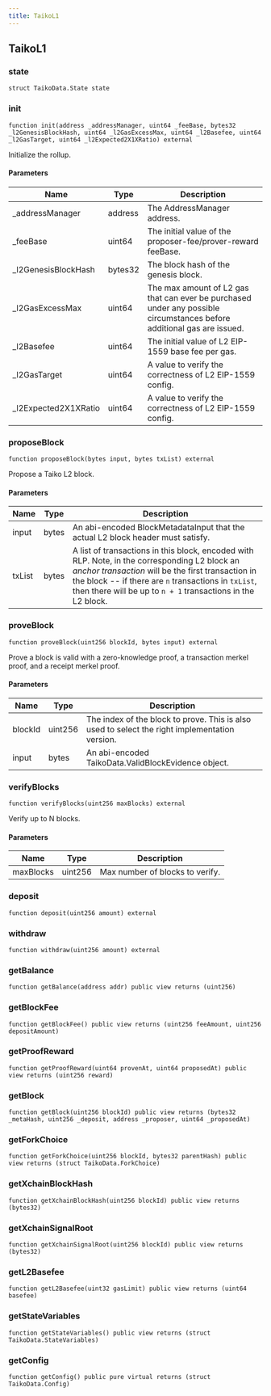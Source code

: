 ```yaml
---
title: TaikoL1
---
```


## TaikoL1

### state

```solidity
struct TaikoData.State state
```

### init

```solidity
function init(address _addressManager, uint64 _feeBase, bytes32 _l2GenesisBlockHash, uint64 _l2GasExcessMax, uint64 _l2Basefee, uint64 _l2GasTarget, uint64 _l2Expected2X1XRatio) external
```

Initialize the rollup.

#### Parameters

| Name                  | Type    | Description                                                                                                            |
| --------------------- | ------- | ---------------------------------------------------------------------------------------------------------------------- |
| \_addressManager      | address | The AddressManager address.                                                                                            |
| \_feeBase             | uint64  | The initial value of the proposer-fee/prover-reward feeBase.                                                           |
| \_l2GenesisBlockHash  | bytes32 | The block hash of the genesis block.                                                                                   |
| \_l2GasExcessMax      | uint64  | The max amount of L2 gas that can ever be purchased under any possible circumstances before additional gas are issued. |
| \_l2Basefee           | uint64  | The initial value of L2 EIP-1559 base fee per gas.                                                                     |
| \_l2GasTarget         | uint64  | A value to verify the correctness of L2 EIP-1559 config.                                                               |
| \_l2Expected2X1XRatio | uint64  | A value to verify the correctness of L2 EIP-1559 config.                                                               |

### proposeBlock

```solidity
function proposeBlock(bytes input, bytes txList) external
```

Propose a Taiko L2 block.

#### Parameters

| Name   | Type  | Description                                                                                                                                                                                                                                                                 |
| ------ | ----- | --------------------------------------------------------------------------------------------------------------------------------------------------------------------------------------------------------------------------------------------------------------------------- |
| input  | bytes | An abi-encoded BlockMetadataInput that the actual L2 block header must satisfy.                                                                                                                                                                                             |
| txList | bytes | A list of transactions in this block, encoded with RLP. Note, in the corresponding L2 block an _anchor transaction_ will be the first transaction in the block -- if there are `n` transactions in `txList`, then there will be up to `n + 1` transactions in the L2 block. |

### proveBlock

```solidity
function proveBlock(uint256 blockId, bytes input) external
```

Prove a block is valid with a zero-knowledge proof, a transaction
merkel proof, and a receipt merkel proof.

#### Parameters

| Name    | Type    | Description                                                                                    |
| ------- | ------- | ---------------------------------------------------------------------------------------------- |
| blockId | uint256 | The index of the block to prove. This is also used to select the right implementation version. |
| input   | bytes   | An abi-encoded TaikoData.ValidBlockEvidence object.                                            |

### verifyBlocks

```solidity
function verifyBlocks(uint256 maxBlocks) external
```

Verify up to N blocks.

#### Parameters

| Name      | Type    | Description                     |
| --------- | ------- | ------------------------------- |
| maxBlocks | uint256 | Max number of blocks to verify. |

### deposit

```solidity
function deposit(uint256 amount) external
```

### withdraw

```solidity
function withdraw(uint256 amount) external
```

### getBalance

```solidity
function getBalance(address addr) public view returns (uint256)
```

### getBlockFee

```solidity
function getBlockFee() public view returns (uint256 feeAmount, uint256 depositAmount)
```

### getProofReward

```solidity
function getProofReward(uint64 provenAt, uint64 proposedAt) public view returns (uint256 reward)
```

### getBlock

```solidity
function getBlock(uint256 blockId) public view returns (bytes32 _metaHash, uint256 _deposit, address _proposer, uint64 _proposedAt)
```

### getForkChoice

```solidity
function getForkChoice(uint256 blockId, bytes32 parentHash) public view returns (struct TaikoData.ForkChoice)
```

### getXchainBlockHash

```solidity
function getXchainBlockHash(uint256 blockId) public view returns (bytes32)
```

### getXchainSignalRoot

```solidity
function getXchainSignalRoot(uint256 blockId) public view returns (bytes32)
```

### getL2Basefee

```solidity
function getL2Basefee(uint32 gasLimit) public view returns (uint64 basefee)
```

### getStateVariables

```solidity
function getStateVariables() public view returns (struct TaikoData.StateVariables)
```

### getConfig

```solidity
function getConfig() public pure virtual returns (struct TaikoData.Config)
```
